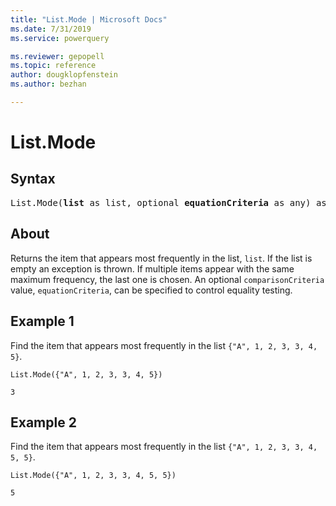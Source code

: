 ```yaml
---
title: "List.Mode | Microsoft Docs"
ms.date: 7/31/2019
ms.service: powerquery

ms.reviewer: gepopell
ms.topic: reference
author: dougklopfenstein
ms.author: bezhan

---
```

# List.Mode

## Syntax

<pre>
List.Mode(<b>list</b> as list, optional <b>equationCriteria</b> as any) as any 
</pre>
  
## About  
Returns the item that appears most frequently in the list, `list`. If the list is empty an exception is thrown. If multiple items appear with the same maximum frequency, the last one is chosen. An optional `comparisonCriteria` value, `equationCriteria`, can be specified to control equality testing. 

## Example 1
Find the item that appears most frequently in the list `{"A", 1, 2, 3, 3, 4, 5}`.

```powerquery-m
List.Mode({"A", 1, 2, 3, 3, 4, 5})
```

`3`

## Example 2
Find the item that appears most frequently in the list `{"A", 1, 2, 3, 3, 4, 5, 5}`.

```powerquery-m
List.Mode({"A", 1, 2, 3, 3, 4, 5, 5})
```

`5`
